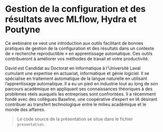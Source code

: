 # Gestion de la configuration et des résultats avec MLflow, Hydra et Poutyne

Ce webinaire se veut une introduction aux outils facilitant de bonnes pratiques de gestion de la configuration et des résultats dans un contexte de « recherche reproductible » en apprentissage automatique. Ces outils contribueront à améliorer vos méthodes de travail et votre productivité.

David est Candidat au Doctorat en Informatique à l'Université Laval cumulant une expertise en actuariat, informatique et génie logiciel. Il se spécialise en traitement automatique de la langue naturelle en utilisant l’apprentissage automatique. Il a eu un pied en industrie tout au long de son parcours académique en appliquant ses connaissances théoriques à des problèmes réels auxquels les entreprises sont confrontées. Il a récemment fondé avec des collègues Baseline, une coopérative d’expert en IA désirant contribuer au transfert technologique entre le milieu académique et le monde des affaires.

> Le code source de la présentation se situe dans le fichier `presentation`. 
